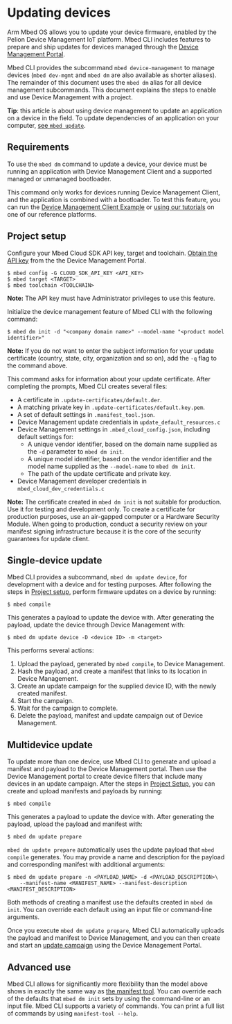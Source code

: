 <h1 id="cli-update">Updating devices</h1>

Arm Mbed OS allows you to update your device firmware, enabled by the Pelion Device Management IoT platform. Mbed CLI includes features to prepare and ship updates for devices managed through the [Device Management Portal](https://cloud.mbed.com/docs/current/introduction/index.html).

Mbed CLI provides the subcommand `mbed device-management` to manage devices (`mbed dev-mgmt` and `mbed dm` are also available as shorter aliases). The remainder of this document uses the `mbed dm` alias for all device management subcommands. This document explains the steps to enable and use Device Management with a project.

<span class="tips">**Tip**: this article is about using device management to update an application on a device in the field. To update dependencies of an application on your computer, [see `mbed update`](../tools/compile.html#update-programs-and-libraries).</span>

## Requirements

To use the `mbed dm` command to update a device, your device must be running an application with Device Management Client and a supported managed or unmanaged bootloader.

This command only works for devices running Device Management Client, and the application is combined with a bootloader. To test this feature, you can run the [Device Management Client Example](https://github.com/ARMmbed/mbed-cloud-client-example) or [using our tutorials](https://cloud.mbed.com/docs/current/connecting/device-management-client-tutorials.html) on one of our reference platforms.

## Project setup

Configure your Mbed Cloud SDK API key, target and toolchain. [Obtain the API key](https://cloud.mbed.com/docs/current/integrate-web-app/api-keys.html) from the the Device Management Portal.

```
$ mbed config -G CLOUD_SDK_API_KEY <API_KEY>
$ mbed target <TARGET>
$ mbed toolchain <TOOLCHAIN>
```

<span class="notes">**Note:** The API key must have Administrator privileges to use this feature.</span>

Initialize the device management feature of Mbed CLI with the following command:

```
$ mbed dm init -d "<company domain name>" --model-name "<product model identifier>"
```

<span class="notes">**Note:** If you do not want to enter the subject information for your update certificate (country, state, city, organization and so on), add the `-q` flag to the command above.</span>

This command asks for information about your update certificate. After completing the prompts, Mbed CLI creates several files:

- A certificate in `.update-certificates/default.der`.
- A matching private key in `.update-certificates/default.key.pem`.
- A set of default settings in `.manifest_tool.json`.
- Device Management update credentials in `update_default_resources.c`
- Device Management settings in `.mbed_cloud_config.json`, including default settings for:
   - A unique vendor identifier, based on the domain name supplied as the `-d` parameter to `mbed dm init`.
   - A unique model identifier, based on the vendor identifier and the model name supplied as the `--model-name` to `mbed dm init`.
   - The path of the update certificate and private key.
- Device Management developer credentials in `mbed_cloud_dev_credentials.c`

<span class="notes">**Note:** The certificate created in `mbed dm init` is not suitable for production. Use it for testing and development only. To create a certificate for production purposes, use an air-gapped computer or a Hardware Security Module. When going to production, conduct a security review on your manifest signing infrastructure because it is the core of the security guarantees for update client.</span>

## Single-device update

Mbed CLI provides a subcommand, `mbed dm update device`, for development with a device and for testing purposes. After following the steps in [Project setup](#project-setup), perform firmware updates on a device by running:

```
$ mbed compile
```

This generates a payload to update the device with. After generating the payload, update the device through Device Management with:

```
$ mbed dm update device -D <device ID> -m <target>
```

This performs several actions:

1. Upload the payload, generated by `mbed compile`, to Device Management.
1. Hash the payload, and create a manifest that links to its location in Device Management.
1. Create an update campaign for the supplied device ID, with the newly created manifest.
1. Start the campaign.
1. Wait for the campaign to complete.
1. Delete the payload, manifest and update campaign out of Device Management.

## Multidevice update

To update more than one device, use Mbed CLI to generate and upload a manifest and payload to the Device Management portal. Then use the Device Management portal to create device filters that include many devices in an update campaign. After the steps in [Project Setup](#project-setup), you can create and upload manifests and payloads by running:

```
$ mbed compile
```

This generates a payload to update the device with. After generating the payload, upload the payload and manifest with:

```
$ mbed dm update prepare
```

`mbed dm update prepare` automatically uses the update payload that `mbed compile` generates. You may provide a name and description for the payload and corresponding manifest with additional arguments:

```
$ mbed dm update prepare -n <PAYLOAD_NAME> -d <PAYLOAD_DESCRIPTION>\
    --manifest-name <MANIFEST_NAME> --manifest-description <MANIFEST_DESCRIPTION>
```

Both methods of creating a manifest use the defaults created in `mbed dm init`. You can override each default using an input file or command-line arguments.

Once you execute `mbed dm update prepare`, Mbed CLI automatically uploads the payload and manifest to Device Management, and you can then create and start an [update campaign](https://cloud.mbed.com/docs/current/updating-firmware/update-campaigns.html) using the Device Management Portal.

## Advanced use

Mbed CLI allows for significantly more flexibility than the model above shows in exactly the same way as [the manifest tool](https://cloud.mbed.com/docs/current/updating-firmware/manifest-tool.html). You can override each of the defaults that `mbed dm init` sets by using the command-line or an input file. Mbed CLI supports a variety of commands. You can print a full list of commands by using `manifest-tool --help`.
